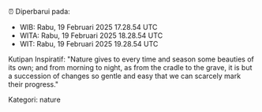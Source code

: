 ⏰ Diperbarui pada:
- WIB: Rabu, 19 Februari 2025 17.28.54 UTC
- WITA: Rabu, 19 Februari 2025 18.28.54 UTC
- WIT: Rabu, 19 Februari 2025 19.28.54 UTC

Kutipan Inspiratif:
"Nature gives to every time and season some beauties of its own; and from morning to night, as from the cradle to the grave, it is but a succession of changes so gentle and easy that we can scarcely mark their progress."


Kategori: nature

